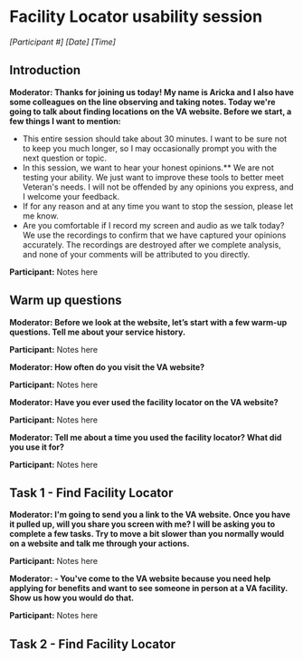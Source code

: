 # Facility Locator usability session

*[Participant #] [Date] [Time]*

## Introduction

**Moderator: Thanks for joining us today! My name is Aricka and I also have some colleagues on the line observing and taking notes. Today we're going to talk about finding locations on the VA website. Before we start, a few things I want to mention:**

- This entire session should take about 30 minutes. I want to be sure not to keep you much longer, so I may occasionally prompt you with the next question or topic.
- In this session, we want to hear your honest opinions.** We are not testing your ability. We just want to improve these tools to better meet Veteran's needs. I will not be offended by any opinions you express, and I welcome your feedback.
- If for any reason and at any time you want to stop the session, please let me know.
- Are you comfortable if I record my screen and audio as we talk today? We use the recordings to confirm that we have captured your opinions accurately. The recordings are destroyed after we complete analysis, and none of your comments will be attributed to you directly. 

**Participant:** Notes here

## Warm up questions

**Moderator: Before we look at the website, let’s start with a few warm-up questions. Tell me about your service history.**

**Participant:** Notes here

**Moderator: How often do you visit the VA website?**

**Participant:** Notes here

**Moderator: Have you ever used the facility locator on the VA website?**

**Participant:** Notes here

**Moderator: Tell me about a time you used the facility locator? What did you use it for?**

**Participant:** Notes here

## Task 1 - Find Facility Locator

**Moderator: I'm going to send you a link to the VA website. Once you have it pulled up, will you share you screen with me? I will be asking you to complete a few tasks. Try to move a bit slower than you normally would on a website and talk me through your actions.**

**Participant:** Notes here

**Moderator: - You've come to the VA website because you need help applying for benefits and want to see someone in person at a VA facility. Show us how you would do that.**

**Participant:** Notes here

## Task 2 - Find Facility Locator

